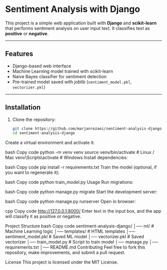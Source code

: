# Sentiment Analysis with Django

This project is a simple web application built with **Django** and **scikit-learn** that performs sentiment analysis on user input text. It classifies text as **positive** or **negative**.

---

## Features
- Django-based web interface
- Machine Learning model trained with scikit-learn
- Naive Bayes classifier for sentiment detection
- Pre-trained model saved with joblib (`sentiment_model.pkl`, `vectorizer.pkl`)

---

## Installation

1. Clone the repository:
   ```bash
   git clone https://github.com/marjanrezaei/sentiment-analysis-django.git
   cd sentiment-analysis-django
Create a virtual environment and activate it:

bash
Copy code
python -m venv venv
source venv/bin/activate   # Linux / Mac
venv\Scripts\activate      # Windows
Install dependencies:

bash
Copy code
pip install -r requirements.txt
Train the model (optional, if you want to regenerate it):

bash
Copy code
python train_model.py
Usage
Run migrations:

bash
Copy code
python manage.py migrate
Start the development server:

bash
Copy code
python manage.py runserver
Open in browser:

cpp
Copy code
http://127.0.0.1:8000/
Enter text in the input box, and the app will classify it as positive or negative.

Project Structure
bash
Copy code
sentiment-analysis-django/
│── ml/                     # Machine Learning logic
│── templates/              # HTML templates
│── sentiment_model.pkl     # Saved ML model
│── vectorizer.pkl          # Saved vectorizer
│── train_model.py          # Script to train model
│── manage.py
│── requirements.txt
│── README.md
Contributing
Feel free to fork this repository, make improvements, and submit a pull request.

License
This project is licensed under the MIT License.
